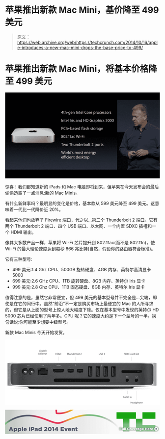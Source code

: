 # 苹果推出新款 Mac Mini，基价降至 499 美元 

> 原文：<https://web.archive.org/web/https://techcrunch.com/2014/10/16/apple-introduces-a-new-mac-mini-drops-the-base-price-to-499/>

# 苹果推出新款 Mac Mini，将基本价格降至 499 美元

![mac mini front](img/24342807e417419f08eb769556c25d33.png)

惊喜！我们都知道新的 iPads 和 Mac 电脑即将到来，但苹果在今天发布会的最后偷偷透露了一点消息:新的 Mac Minis。

有什么新鲜事吗？最明显的变化是价格，基本款从 599 美元降至 499 美元。这意味着一代比一代降价近 20%。

看起来他们也放弃了 Firewire 端口，代之以…第二个 Thunderbolt 2 端口。它有两个 Thunderbolt 2 端口、四个 USB 端口、以太网、一个内置 SDXC 插槽和一个 HDMI 输出。

像其大多数产品一样，苹果将 Wi-Fi 芯片提升到 802.11ac(而不是 802.11n)，使 Wi-Fi 的最大理论速度达到每秒 866 兆比特(当然，假设你的路由器符合标准)。

它有三种型号:

*   499 美元:1.4 Ghz CPU、500GB 旋转硬盘、4GB 内存、英特尔高清显卡 5000
*   699 美元:2.6 GHz CPU、1TB 旋转硬盘、8GB 内存、英特尔 Iris 显卡
*   999 美元:2.8 Ghz CPU、1TB 固态硬盘、8GB 内存、英特尔 Iris 显卡

值得注意的是，虽然它非常便宜，但 499 美元的基本型号并不完全是…尖端，即使是在它的同行中。虽然“前沿”不一定是购买市场上最便宜的 Mac 的人所寻求的，但它是从上面的型号上惊人地大幅度下降。仅在基本型号中发现的英特尔 HD 5000 芯片已经使用了两年多。CPU 呢？它的速度大约是下一个型号的一半。换句话说:你可能至少想要中级型号。

新款 Mac Minis 今天开始发货。

![mm rear](img/949aed913a5b121b888ed5424828066a.png)

[![](img/9cabe6db5306c9b3b540f52f26f8727f.png)](https://web.archive.org/web/20221206200936/https://beta.techcrunch.com/tag/Apple-iPad-2014-Event)